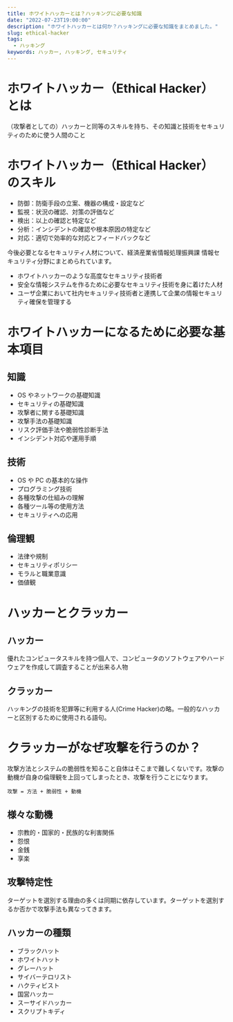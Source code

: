 ```yaml
---
title: ホワイトハッカーとは？ハッキングに必要な知識
date: "2022-07-23T19:00:00"
description: "ホワイトハッカーとは何か？ハッキングに必要な知識をまとめました。"
slug: ethical-hacker
tags:
  - ハッキング
keywords: ハッカー, ハッキング, セキュリティ
---
```


# ホワイトハッカー（Ethical Hacker）とは

（攻撃者としての）ハッカーと同等のスキルを持ち、その知識と技術をセキュリティのために使う人間のこと

# ホワイトハッカー（Ethical Hacker）のスキル

- 防御：防衛手段の立案、機器の構成・設定など
- 監視：状況の確認、対策の評価など
- 検出：以上の確認と特定など
- 分析：インシデントの確認や根本原因の特定など
- 対応：適切で効率的な対応とフィードバックなど

今後必要となるセキュリティ人材について、経済産業省情報処理振興課 情報セキュリティ分野にまとめられています。

- ホワイトハッカーのような高度なセキュリティ技術者
- 安全な情報システムを作るために必要なセキュリティ技術を身に着けた人材
- ユーザ企業において社内セキュリティ技術者と連携して企業の情報セキュリティ確保を管理する

# ホワイトハッカーになるために必要な基本項目

## 知識

- OS やネットワークの基礎知識
- セキュリティの基礎知識
- 攻撃者に関する基礎知識
- 攻撃手法の基礎知識
- リスク評価手法や脆弱性診断手法
- インシデント対応や運用手順

## 技術

- OS や PC の基本的な操作
- プログラミング技術
- 各種攻撃の仕組みの理解
- 各種ツール等の使用方法
- セキュリティへの応用

## 倫理観

- 法律や規制
- セキュリティポリシー
- モラルと職業意識
- 価値観

# ハッカーとクラッカー

## ハッカー

優れたコンピュータスキルを持つ個人で、コンピュータのソフトウェアやハードウェアを作成して調査することが出来る人物

## クラッカー

ハッキングの技術を犯罪等に利用する人(Crime Hacker)の略。一般的なハッカーと区別するために使用される語句。

# クラッカーがなぜ攻撃を行うのか？

攻撃方法とシステムの脆弱性を知ること自体はそこまで難しくないです。攻撃の動機が自身の倫理観を上回ってしまったとき、攻撃を行うことになります。

```
攻撃 = 方法 + 脆弱性 + 動機
```

## 様々な動機

- 宗教的・国家的・民族的な利害関係
- 怨恨
- 金銭
- 享楽

## 攻撃特定性

ターゲットを選別する理由の多くは同期に依存しています。ターゲットを選別するか否かで攻撃手法も異なってきます。

## ハッカーの種類

- ブラックハット
- ホワイトハット
- グレーハット
- サイバーテロリスト
- ハクティビスト
- 国営ハッカー
- スーサイドハッカー
- スクリプトキディ
